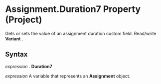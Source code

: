 
# Assignment.Duration7 Property (Project)

 Gets or sets the value of an assignment duration custom field. Read/write **Variant** .


## Syntax

 _expression_ . **Duration7**

 _expression_ A variable that represents an **Assignment** object.

